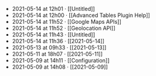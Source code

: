 - 2021-05-14 at 12h01 · [[Untitled]]
- 2021-05-14 at 12h00 · [[Advanced Tables Plugin Help]]
- 2021-05-14 at 11h52 · [[Google Maps APIs]]
- 2021-05-14 at 11h52 · [[Geolocation API]]
- 2021-05-14 at 11h43 · [[Untitled]]
- 2021-05-14 at 11h36 · [[2021-05-14]]
- 2021-05-13 at 09h33 · [[2021-05-13]]
- 2021-05-11 at 18h07 · [[2021-05-11]]
- 2021-05-09 at 14h11 · [[Configuration]]
- 2021-05-09 at 14h08 · [[2021-05-09]]

